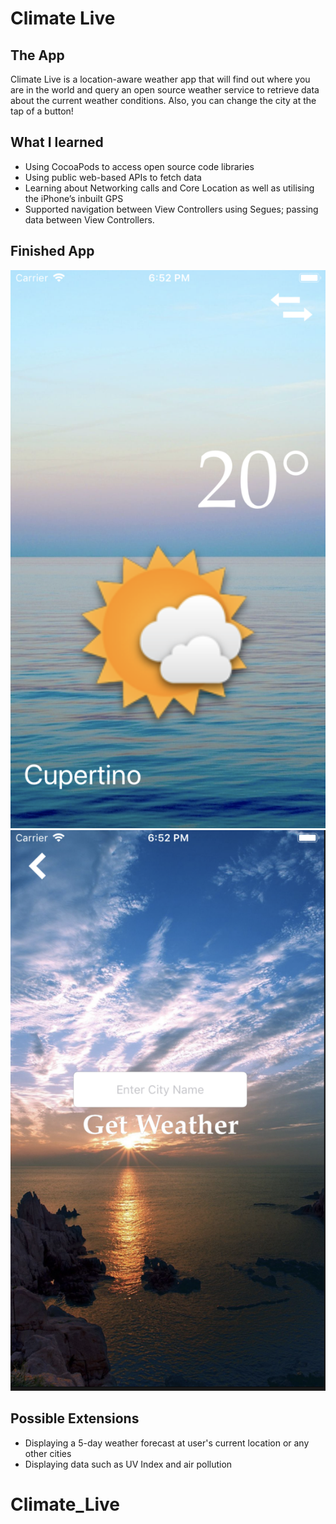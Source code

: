 

# Climate Live


## The App

Climate Live is a location-aware weather app that will find out where you are in the world and query an open source weather service to retrieve data about the current weather conditions. Also, you can change the city at the tap of a button!

## What I learned

- Using CocoaPods to access open source code libraries
- Using public web-based APIs to fetch data
- Learning about Networking calls and Core Location as well as utilising the iPhone’s inbuilt GPS
- Supported navigation between View Controllers using Segues; passing data between View Controllers.

## Finished App
![sample](Documentation/sample.png)
![switch](Documentation/switch-screen.png)

## Possible Extensions

- Displaying a 5-day weather forecast at user's current location or any other cities
- Displaying data such as UV Index and air pollution 


# Climate_Live
